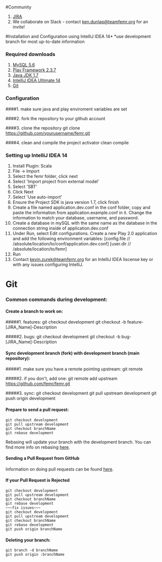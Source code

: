 #Community
1. [JIRA](https://teamfemr.atlassian.net)
2. We collaborate on Slack - contact ken.dunlap@teamfemr.org for an invite!

#Installation and Configuration using IntelliJ IDEA 14*
*use development branch for most up-to-date information

### Required downloads
1. [MySQL 5.6](http://www.mysql.com/)
2. [Play Framework 2.3.7](http://downloads.typesafe.com/typesafe-activator/1.2.10/typesafe-activator-1.2.10.zip)
3. [Java JDK 1.7](http://www.oracle.com/technetwork/java/javase/downloads/jdk7-downloads-1880260.html)
4. [IntelliJ IDEA Ultimate 14](http://www.jetbrains.com/idea/)
5. [Git](http://git-scm.com/)

### Configuration
####1. make sure java and play enviroment variables are set

####2. fork the repository to your github account

####3. clone the repository
    git clone https://github.com/yourusername/femr.git

####4. clean and compile the project
    activator clean compile

### Setting up IntelliJ IDEA 14
1. Install Plugin: Scala
2. File -> Import
3. Select the femr folder, click next
4. Select 'Import project from external model'
5. Select 'SBT'
6. Click Next
7. Select 'Use auto-import'
8. Ensure the Project SDK is java version 1.7, click finish
9. Create a file named application.dev.conf in the conf folder, copy and paste the information from application.example.conf in it. Change the information to match your database, username, and password.
10. Create a database in mySQL with the same name as the database in the connection string inside of application.dev.conf
11. Under Run, select Edit configurations. Create a new Play 2.0 application and add the following environment variables:
     [config.file // /absolute/location/to/conf/application.dev.conf]
     [user.dir // /absolute/location/to/femr]
12. Run
13. Contact kevin.zurek@teamfemr.org for an IntelliJ IDEA liscense key or with any issues configuring IntelliJ.


# Git

### Common commands during development:

#### Create a branch to work on:

#####1. features:
    git checkout development
    git checkout -b feature-[JIRA_Name]-Description

#####2. bugs:
    git checkout development
    git checkout -b bug-[JIRA_Name]-Description


#### Sync development branch (fork) with development branch (main repository):

#####1. make sure you have a remote pointing upstream:
    git remote

#####2. if you don't, add one:
    git remote add upstream https://github.com/femr/femr.git

#####3. sync:
    git checkout development
    git pull upstream development
    git push origin development


#### Prepare to send a pull request:

    git checkout development
    git pull upstream development
    git checkout branchName
    git rebase development

Rebasing will update your branch with the development branch.
You can find more info on rebasing [here](http://git-scm.com/book/ch3-6.html).

#### Sending a Pull Request from GitHub

Information on doing pull requests can be found [here](https://help.github.com/articles/using-pull-requests).

#### If your Pull Request is Rejected

    git checkout development
    git pull upstream development
    git checkout branchName
    git rebase development
    ~~~fix issues~~~
    git checkout development
    git pull upstream development
    git checkout branchName
    git rebase development
    git push origin branchName

#### Deleting your branch:

    git branch -d branchName
    git push origin :branchName
